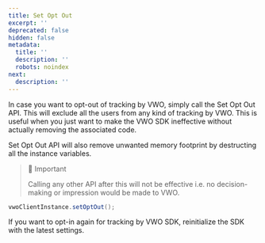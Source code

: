 ```yaml
---
title: Set Opt Out
excerpt: ''
deprecated: false
hidden: false
metadata:
  title: ''
  description: ''
  robots: noindex
next:
  description: ''
---
```

In case you want to opt-out of tracking by VWO, simply call the Set Opt Out API. This will exclude all the users from any kind of tracking by VWO. This is useful when you just want to make the VWO SDK ineffective without actually removing the associated code.

Set Opt Out API will also remove unwanted memory footprint by destructing all the instance variables.

> 📘 Important
>
> Calling any other API after this will not be effective i.e. no decision-making or impression would be made to VWO.

```java
vwoClientInstance.setOptOut();
```

If you want to opt-in again for tracking by VWO SDK, reinitialize the SDK with the latest settings.

